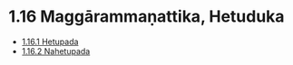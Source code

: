 # 1.16 Maggārammaṇattika, Hetuduka

* [1.16.1 Hetupada](1.16/1.16.1.md)
* [1.16.2 Nahetupada](1.16/1.16.2.md)
